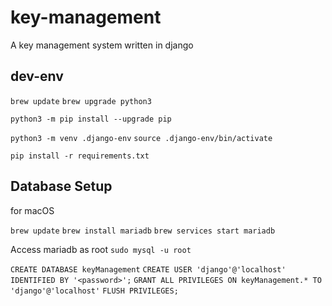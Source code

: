 # key-management
A key management system written in django

## dev-env
`brew update`
`brew upgrade python3`

`python3 -m pip install --upgrade pip`

`python3 -m venv .django-env`
`source .django-env/bin/activate`

`pip install -r requirements.txt`

## Database Setup
for macOS

`brew update`
`brew install mariadb`
`brew services start mariadb`

Access mariadb as root
`sudo mysql -u root`

`CREATE DATABASE keyManagement`
`CREATE USER 'django'@'localhost' IDENTIFIED BY '<password>';`
`GRANT ALL PRIVILEGES ON keyManagement.* TO 'django'@'localhost'`
`FLUSH PRIVILEGES;`


